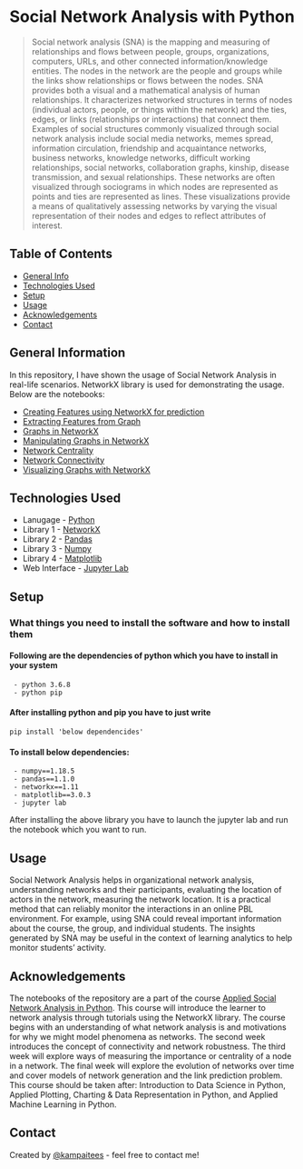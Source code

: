 # Social Network Analysis with Python

> Social network analysis (SNA) is the mapping and measuring of relationships and flows between people, groups, organizations, computers, URLs, and other connected information/knowledge entities. The nodes in the network are the people and groups while the links show relationships or flows between the nodes. SNA provides both a visual and a mathematical analysis of human relationships. It characterizes networked structures in terms of nodes (individual actors, people, or things within the network) and the ties, edges, or links (relationships or interactions) that connect them. Examples of social structures commonly visualized through social network analysis include social media networks, memes spread, information circulation, friendship and acquaintance networks, business networks, knowledge networks, difficult working relationships, social networks, collaboration graphs, kinship, disease transmission, and sexual relationships. These networks are often visualized through sociograms in which nodes are represented as points and ties are represented as lines. These visualizations provide a means of qualitatively assessing networks by varying the visual representation of their nodes and edges to reflect attributes of interest.

## Table of Contents
* [General Info](#general-information)
* [Technologies Used](#technologies-used)
* [Setup](#setup)
* [Usage](#usage)
* [Acknowledgements](#acknowledgements)
* [Contact](#contact)


## General Information
In this repository, I have shown the usage of Social Network Analysis in real-life scenarios. NetworkX library is used for demonstrating the usage. Below are the notebooks:
- [Creating Features using NetworkX for prediction](https://github.com/kampaitees/Social-Network-Analysis-with-Python/blob/main/Creating%20Features%20using%20NetworkX%20for%20prediction.ipynb)
- [Extracting Features from Graph](https://github.com/kampaitees/Social-Network-Analysis-with-Python/blob/main/Extracting%20Features%20from%20Graph.ipynb)
- [Graphs in NetworkX](https://github.com/kampaitees/Social-Network-Analysis-with-Python/blob/main/Graphs%20in%20NetworkX.ipynb)
- [Manipulating Graphs in NetworkX](https://github.com/kampaitees/Social-Network-Analysis-with-Python/blob/main/Manipulating%20Graphs%20in%20NetworkX.ipynb)
- [Network Centrality](https://github.com/kampaitees/Social-Network-Analysis-with-Python/blob/main/Network%20Centrality.ipynb)
- [Network Connectivity](https://github.com/kampaitees/Social-Network-Analysis-with-Python/blob/main/Network%20Connectivity.ipynb)
- [Visualizing Graphs with NetworkX](https://github.com/kampaitees/Social-Network-Analysis-with-Python/blob/main/Visualizing%20Graphs%20with%20NetworkX.ipynb)


## Technologies Used
- Lanugage - [Python](https://www.python.org/)
- Library 1 - [NetworkX](https://networkx.org/)
- Library 2 - [Pandas](https://pandas.pydata.org/)
- Library 3 - [Numpy](https://numpy.org/)
- Library 4 - [Matplotlib](https://matplotlib.org/)
- Web Interface - [Jupyter Lab](https://jupyter.org/)

## Setup
### What things you need to install the software and how to install them

#### Following are the dependencies of python which you have to install in your system
 ``` 
  - python 3.6.8 
  - python pip 
 ```
#### After installing python and pip you have to just write  
 
    pip install 'below dependencides'
 
#### To install below dependencies:
 ```
  - numpy==1.18.5
  - pandas==1.1.0
  - networkx==1.11
  - matplotlib==3.0.3
  - jupyter lab
 ```

After installing the above library you have to launch the jupyter lab and run the notebook which you want to run.

## Usage
Social Network Analysis helps in organizational network analysis, 
understanding networks and their participants, evaluating the location of actors in the network, measuring the network location. It is a practical method that can reliably monitor the interactions in an online PBL environment. For example, using SNA could reveal important information about the course, the group, and individual students. The insights generated by SNA may be useful in the context of learning analytics to help monitor students’ activity.

## Acknowledgements
The notebooks of the repository are a part of the course [Applied Social Network Analysis in Python](https://www.coursera.org/learn/python-social-network-analysis). This course will introduce the learner to network analysis through tutorials using the NetworkX library. The course begins with an understanding of what network analysis is and motivations for why we might model phenomena as networks. The second week introduces the concept of connectivity and network robustness. The third week will explore ways of measuring the importance or centrality of a node in a network. The final week will explore the evolution of networks over time and cover models of network generation and the link prediction problem. This course should be taken after: Introduction to Data Science in Python, Applied Plotting, Charting & Data Representation in Python, and Applied Machine Learning in Python.

## Contact
Created by [@kampaitees](https://github.com/kampaitees/) - feel free to contact me!